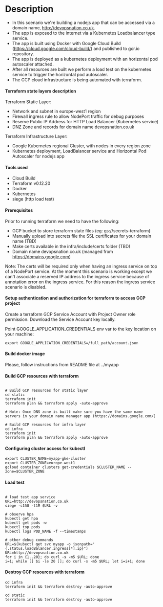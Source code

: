 
# Description

* In this scenario we're building a nodejs app that can be accessed via a domain name, http://devopsnation.co.uk.
* The app is exposed to the internet via a Kubernetes Loadbalancer type service.
* The app is built using Docker with Google Cloud Build (https://cloud.google.com/cloud-build/) and published to gcr.io repository.
* The app is deployed as a kubernetes deployment with an horizontal pod autoscaler attached.
* After all resources are built we perform a load test on the kubernetes service to trigger the horizontal pod autoscaler.
* The GCP cloud infrastructure is being automated with terraform.

#### Terraform state layers description

Terraform Static Layer:
* Network and subnet in europe-west1 region
* Firewall ingress rule to allow NodePort traffic for debug purposes
* Reserve Public IP Address for HTTP Load Balancer (Kubernetes service)
* DNZ Zone and records for domain name devopsnation.co.uk

Terraform Infrastructure Layer:
* Google Kubernetes regional Cluster, with nodes in every region zone
* Kubernetes deployment, LoadBalancer service and Horizontal Pod Autoscaler for nodejs app

#### Tools used

* Cloud Build
* Terraform v0.12.20
* Docker
* Kubernetes
* siege (http load test)

#### Prerequisites

Prior to running terraform we need to have the following:
* GCP bucket to store terraform state files (eg: gs://secrets-terraform)
* Manually upload into secrets file the SSL certificates for your domain name (TBD)
* Make certs available in the infra/include/certs folder (TBD)
* Domain name devopsnation.co.uk (managed from https://domains.google.com)

Note: The certs will be required only when having an ingress service on top of a NodePort service. 
At the moment this scenario is working except we can't associate a reserved IP address to the ingress service because of annotation error on the ingress service.
For this reason the ingress service scenario is disabled.  

#### Setup authentication and authorization for terraform to access GCP project

Create a terraform GCP Service Account with Project Owner role permission.
Download the Service Account key locally.

Point GOOGLE_APPLICATION_CREDENTIALS env var to the key location on your machine:

```buildoutcfg
export GOOGLE_APPLICATION_CREDENTIALS=/full_path/account.json
```

#### Build docker image

Please, follow instructions from README file at ../myapp

#### Build GCP resources with terraform

```buildoutcfg

# Build GCP resources for static layer
cd static
terraform init
terraform plan && terraform apply -auto-approve

# Note: Once DNS zone is built make sure you have the same name servers in your domain name manager app (https://domains.google.com/)

# Build GCP resources for infra layer
cd infra
terraform init
terraform plan && terraform apply -auto-approve

```
#### Configuring cluster access for kubectl

```buildoutcfg
export CLUSTER_NAME=myapp-gke-cluster
export CLUSTER_ZONE=europe-west1
gcloud container clusters get-credentials $CLUSTER_NAME --zone=$CLUSTER_ZONE
```

#### Load test

```buildoutcfg

# load test app service
URL=http://devopsnation.co.uk
siege -c150 -t1M $URL -v

# observe hpa
kubectl get hpa
kubectl get pods -w
kubectl top pods
kubectl logs POD_NAME -f --timestamps

# other debug commands
URL=$(kubectl get svc myapp -o jsonpath="{.status.loadBalancer.ingress[*].ip}")
URL=http://devopsnation.co.uk
for i in {1..20}; do curl -s -m5 $URL; done
i=1; while [[ $i -le 20 ]]; do curl -s -m5 $URL; let i=i+1; done

```

#### Destroy GCP resources with terraform

```buildoutcfg
cd infra
terraform init && terraform destroy -auto-approve

cd static
terraform init && terraform destroy -auto-approve
```